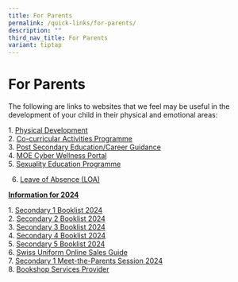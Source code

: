```yaml
---
title: For Parents
permalink: /quick-links/for-parents/
description: ""
third_nav_title: For Parents
variant: tiptap
---
```

<h1>For Parents</h1>
<p>The following are links to websites that we feel may be useful in the
development of your child in their physical and emotional areas:</p>
<p>1. <a href="physical-development/" rel="noopener noreferrer nofollow" target="_blank">Physical Development</a> 
<br>2. <a href="co-curricular-activities-programme/" rel="noopener noreferrer nofollow" target="_blank">Co-curricular Activities Programme</a> 
<br>3. <a href="post-secondary-educationcareer-guidance/" rel="noopener noreferrer nofollow" target="_blank">Post Secondary Education/Career Guidance</a> 
<br>4. <a href="https://www.moe.gov.sg/education-in-sg/our-programmes/cyber-wellness" rel="noopener noreferrer nofollow" target="_blank">MOE Cyber Wellness Portal</a> 
<br>5. <a href="https://www.moe.gov.sg/education-in-sg/our-programmes/sexuality-education" rel="noopener noreferrer nofollow" target="_blank">Sexuality Education Programme</a>
</p>
<ol start="6" data-tight="true" class="tight">
<li>
<p><a href="https://form.gov.sg/60b99f0b5cc3410012909dbe" rel="noopener noreferrer nofollow" target="_blank">Leave of Absence (LOA)</a>
</p>
</li>
</ol>
<p></p>
<p><strong><u>Information for 2024</u></strong>
</p>
<p>1. <a href="/files/Secondary%201%20Registration/swiss%20cottage%20secondary%20school%20booklist%202024%20final%20sec%201_241023(1).pdf" rel="noopener noreferrer nofollow" target="_blank">Secondary 1 Booklist 2024</a> 
<br>2. <a href="/files/Secondary%201%20Registration/swiss%20cottage%20secondary%20school%20booklist%202024%20final%20sec%202.pdf" rel="noopener noreferrer nofollow" target="_blank">Secondary 2 Booklist 2024</a> 
<br>3. <a href="/files/Secondary%201%20Registration/swiss%20cottage%20secondary%20school%20booklist%202024%20final%20sec%203.pdf" rel="noopener noreferrer nofollow" target="_blank">Secondary 3 Booklist 2024</a> 
<br>4. <a href="/files/Secondary%201%20Registration/swiss%20cottage%20secondary%20school%20booklist%202024%20final%20sec%204(1).pdf" rel="noopener noreferrer nofollow" target="_blank">Secondary 4 Booklist 2024</a> 
<br>5. <a href="/files/Secondary%201%20Registration/swiss%20cottage%20secondary%20school%20booklist%202024%20final%20sec%205.pdf" rel="noopener noreferrer nofollow" target="_blank">Secondary 5 Booklist 2024</a> 
<br>6. <a href="/files/For%20parents/swiss%20uniform%2023%20(2).pdf" rel="noopener noreferrer nofollow" target="_blank">Swiss Uniform Online Sales Guide</a> 
<br>7. <a href="/files/2024_S1_MTP_050124_vWebsite.pdf" rel="noopener noreferrer nofollow" target="_blank">Secondary 1 Meet-the-Parents Session 2024</a> 
<br>8. <a href="/files/For%20parents/new%20bookshop%20services%20provider%20wef%201%20apr%202023.pdf" rel="noopener noreferrer nofollow" target="_blank">Bookshop Services Provider</a>
</p>